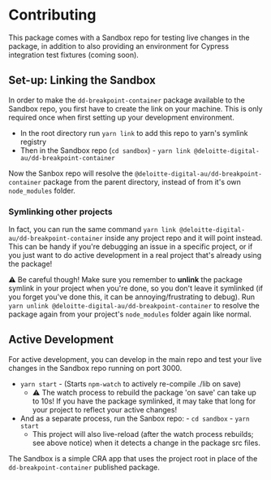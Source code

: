 # Contributing

This package comes with a Sandbox repo for testing live changes in the package, in addition to also providing an environment for Cypress integration test fixtures (coming soon).

## Set-up: Linking the Sandbox

In order to make the `dd-breakpoint-container` package available to the Sandbox repo, you first have to create the link on your machine. This is only required once when first setting up your development environment.

- In the root directory run `yarn link` to add this repo to yarn's symlink registry
- Then in the Sandbox repo (`cd sandbox`) - `yarn link @deloitte-digital-au/dd-breakpoint-container`

Now the Sanbox repo will resolve the `@deloitte-digital-au/dd-breakpoint-container` package from the parent directory, instead of from it's own `node_modules` folder.

### Symlinking other projects

In fact, you can run the same command `yarn link @deloitte-digital-au/dd-breakpoint-container` inside any project repo and it will point instead. This can be handy if you're debugging an issue in a specific project, or if you just want to do active development in a real project that's already using the package!

:warning: Be careful though! Make sure you remember to **unlink** the package symlink in your project when you're done, so you don't leave it symlinked (if you forget you've done this, it can be annoying/frustrating to debug). Run `yarn unlink @deloitte-digital-au/dd-breakpoint-container` to resolve the package again from your project's `node_modules` folder again like normal.

## Active Development

For active development, you can develop in the main repo and test your live changes in the Sandbox repo running on port 3000.

- `yarn start` - (Starts `npm-watch` to actively re-compile ./lib on save)
	- ⚠️ The watch process to rebuild the package 'on save' can take up to 10s! If you have the package symlinked, it may take that long for your project to reflect your active changes!
- And as a separate process, run the Sanbox repo: - `cd sandbox` - `yarn start`
	- This project will also live-reload (after the watch process rebuilds; see above notice) when it detects a change in the package src files.

The Sandbox is a simple CRA app that uses the project root in place of the `dd-breakpoint-container` published package.

